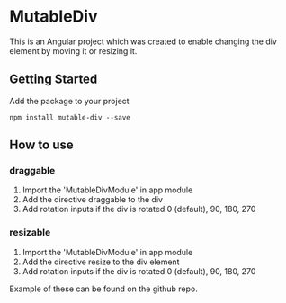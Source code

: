 # MutableDiv

This is an Angular project which was created to enable changing the div element by moving it or resizing it. 

## Getting Started

Add the package to your project
```
npm install mutable-div --save
```

## How to use

### draggable

1. Import the 'MutableDivModule' in app module
2. Add the directive draggable to the div
3. Add rotation inputs if the div is rotated 0 (default), 90, 180, 270

### resizable

1. Import the 'MutableDivModule' in app module
2. Add the directive resize to the div element
3. Add rotation inputs if the div is rotated 0 (default), 90, 180, 270

Example of these can be found on the github repo.
